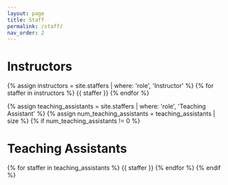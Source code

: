 ```yaml
---
layout: page
title: Staff
permalink: /staff/
nav_order: 2
---
```


# Instructors

{% assign instructors = site.staffers | where: 'role', 'Instructor' %}
{% for staffer in instructors %}
{{ staffer }}
{% endfor %}

{% assign teaching_assistants = site.staffers | where: 'role', 'Teaching Assistant' %}
{% assign num_teaching_assistants = teaching_assistants | size %}
{% if num_teaching_assistants != 0 %}

# Teaching Assistants

{% for staffer in teaching_assistants %}
{{ staffer }}
{% endfor %}
{% endif %}